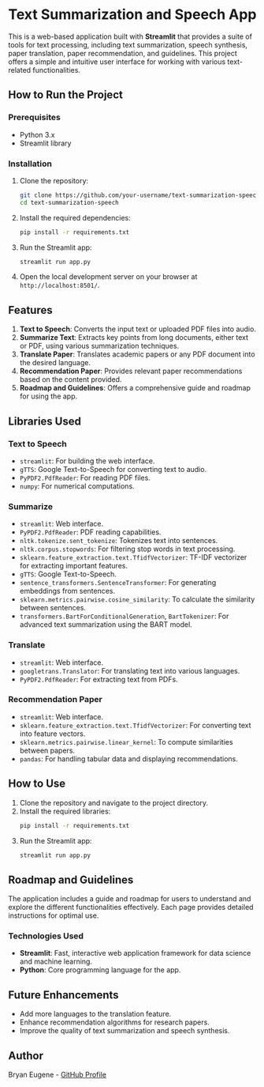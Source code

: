 # Text Summarization and Speech App

This is a web-based application built with **Streamlit** that provides a suite of tools for text processing, including text summarization, speech synthesis, paper translation, paper recommendation, and guidelines. This project offers a simple and intuitive user interface for working with various text-related functionalities.



## How to Run the Project

### Prerequisites
- Python 3.x
- Streamlit library

### Installation

1. Clone the repository:

   ```bash
   git clone https://github.com/your-username/text-summarization-speech.git
   cd text-summarization-speech
   ```

2. Install the required dependencies:

   ```bash
   pip install -r requirements.txt
   ```

3. Run the Streamlit app:

   ```bash
   streamlit run app.py
   ```

4. Open the local development server on your browser at `http://localhost:8501/`.


## Features
1. **Text to Speech**: Converts the input text or uploaded PDF files into audio.
2. **Summarize Text**: Extracts key points from long documents, either text or PDF, using various summarization techniques.
3. **Translate Paper**: Translates academic papers or any PDF document into the desired language.
4. **Recommendation Paper**: Provides relevant paper recommendations based on the content provided.
5. **Roadmap and Guidelines**: Offers a comprehensive guide and roadmap for using the app.

## Libraries Used

### Text to Speech
- `streamlit`: For building the web interface.
- `gTTS`: Google Text-to-Speech for converting text to audio.
- `PyPDF2.PdfReader`: For reading PDF files.
- `numpy`: For numerical computations.

### Summarize
- `streamlit`: Web interface.
- `PyPDF2.PdfReader`: PDF reading capabilities.
- `nltk.tokenize.sent_tokenize`: Tokenizes text into sentences.
- `nltk.corpus.stopwords`: For filtering stop words in text processing.
- `sklearn.feature_extraction.text.TfidfVectorizer`: TF-IDF vectorizer for extracting important features.
- `gTTS`: Google Text-to-Speech.
- `sentence_transformers.SentenceTransformer`: For generating embeddings from sentences.
- `sklearn.metrics.pairwise.cosine_similarity`: To calculate the similarity between sentences.
- `transformers.BartForConditionalGeneration`, `BartTokenizer`: For advanced text summarization using the BART model.

### Translate
- `streamlit`: Web interface.
- `googletrans.Translator`: For translating text into various languages.
- `PyPDF2.PdfReader`: For extracting text from PDFs.

### Recommendation Paper
- `streamlit`: Web interface.
- `sklearn.feature_extraction.text.TfidfVectorizer`: For converting text into feature vectors.
- `sklearn.metrics.pairwise.linear_kernel`: To compute similarities between papers.
- `pandas`: For handling tabular data and displaying recommendations.

## How to Use
1. Clone the repository and navigate to the project directory.
2. Install the required libraries:
    ```bash
    pip install -r requirements.txt
    ```
3. Run the Streamlit app:
    ```bash
    streamlit run app.py
    ```

## Roadmap and Guidelines
The application includes a guide and roadmap for users to understand and explore the different functionalities effectively. Each page provides detailed instructions for optimal use.

### Technologies Used
- **Streamlit**: Fast, interactive web application framework for data science and machine learning.
- **Python**: Core programming language for the app.
  
## Future Enhancements

- Add more languages to the translation feature.
- Enhance recommendation algorithms for research papers.
- Improve the quality of text summarization and speech synthesis.

## Author
Bryan Eugene - [GitHub Profile](https://github.com/your-github-username)